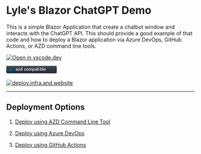# Lyle's Blazor ChatGPT Demo

This is a simple Blazor Application that create a chatbot window and interacts with the ChatGPT API. This should provide a good example of that code and how to deploy a Blazor application via Azure DevOps, GitHub Actions, or AZD command line tools.

[![Open in vscode.dev](https://img.shields.io/badge/Open%20in-vscode.dev-blue)][1]

[1]: https://vscode.dev/github/lluppesms/chatgpt.blazor.demo/

![azd Compatible](/Docs/images/AZD_Compatible.png)

[![deploy.infra.and.website](https://github.com/lluppesms/chatgpt.blazor.demo/actions/workflows/deploy-infra-website.yml/badge.svg)](https://github.com/lluppesms/chatgpt.blazor.demo/actions/workflows/deploy-infra-website.yml)

---

## Deployment Options

1. [Deploy using AZD Command Line Tool](/.azure/readme.md)

2. [Deploy using Azure DevOps](/.azdo/pipelines/readme.md)

3. [Deploy using GitHub Actions](./.github/workflows/readme.md)
